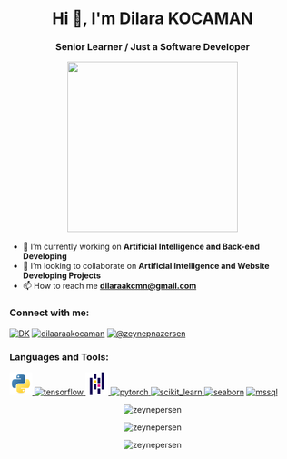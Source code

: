 <h1 align="center">Hi 👋, I'm Dilara KOCAMAN </h1>
<h3 align="center">Senior Learner / Just a Software Developer</h3>


<p align="center">
  <img width="300" height="300" src="https://github.com/zeynepersen/zeynepersen/assets/79331212/0937deef-b184-4b5f-b4e4-23d441c90ae5.gif">
</p>

- 🔭 I’m currently working on **Artificial Intelligence and Back-end Developing**
- 👯 I’m looking to collaborate on **Artificial Intelligence and Website Developing Projects**
- 📫 How to reach me **dilaraakcmn@gmail.com**

<p align="center">
  <h3>Connect with me:</h3>
  <a href="https://www.dilarakocaman.com/" target="blank"><img align="center" src="[https://github.com/dilarakocamann/DK/blob/main/Ekran%20g%C3%B6r%C3%BCnt%C3%BCs%C3%BC%202024-04-09%20125336.png]" alt="DK" height="30" width="40" /></a>
  <a href="https://www.instagram.com/dilaaraakocaman/" target="blank"><img align="center" src="https://raw.githubusercontent.com/rahuldkjain/github-profile-readme-generator/master/src/images/icons/Social/instagram.svg" alt="dilaaraakocaman" height="30" width="40" /></a>
  <a href="https://medium.com/@zeynepnazersen" target="blank"><img align="center" src="https://raw.githubusercontent.com/rahuldkjain/github-profile-readme-generator/master/src/images/icons/Social/medium.svg" alt="@zeynepnazersen" height="30" width="40" /></a>
</p>

<p align="center">
  <h3>Languages and Tools:</h3>
  <a href="https://www.python.org" target="_blank" rel="noreferrer"> <img src="https://raw.githubusercontent.com/devicons/devicon/master/icons/python/python-original.svg" alt="python" width="40" height="40"/> </a>
  <a href="https://www.tensorflow.org" target="_blank" rel="noreferrer"> <img src="https://www.vectorlogo.zone/logos/tensorflow/tensorflow-icon.svg" alt="tensorflow" width="40" height="40"/> </a>
  <a href="https://pandas.pydata.org/" target="_blank" rel="noreferrer"> <img src="https://raw.githubusercontent.com/devicons/devicon/2ae2a900d2f041da66e950e4d48052658d850630/icons/pandas/pandas-original.svg" alt="pandas" width="40" height="40"/> </a>
  <a href="https://pytorch.org/" target="_blank" rel="noreferrer"> <img src="https://www.vectorlogo.zone/logos/pytorch/pytorch-icon.svg" alt="pytorch" width="40" height="40"/> </a>
  <a href="https://scikit-learn.org/" target="_blank" rel="noreferrer"> <img src="https://upload.wikimedia.org/wikipedia/commons/0/05/Scikit_learn_logo_small.svg" alt="scikit_learn" width="40" height="40"/> </a>
  <a href="https://seaborn.pydata.org/" target="_blank" rel="noreferrer"> <img src="https://seaborn.pydata.org/_images/logo-mark-lightbg.svg" alt="seaborn" width="40" height="40"/></a>
  <a href="https://www.microsoft.com/en-us/sql-server" target="_blank" rel="noreferrer"> <img src="https://www.svgrepo.com/show/303229/microsoft-sql-server-logo.svg" alt="mssql" width="40" height="40"/> </a>
</p>

<p align="center">
  <img src="https://github-readme-stats.vercel.app/api/top-langs?username=zeynepersen&show_icons=true&locale=en&layout=compact" alt="zeynepersen" />
</p>

<p align="center">
  <img src="https://github-readme-stats.vercel.app/api?username=zeynepersen&show_icons=true&locale=en" alt="zeynepersen" />
</p>

<p align="center">
  <img src="https://github-readme-streak-stats.herokuapp.com/?user=zeynepersen&" alt="zeynepersen" />
</p>
